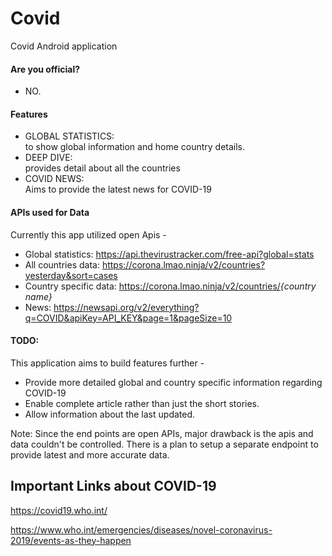 # Covid
Covid Android application

#### Are you official?
- NO.

#### Features
* GLOBAL STATISTICS: </br>
      to show global information and home country details.
* DEEP DIVE: </br>
      provides detail about all the countries
* COVID NEWS: </br>
      Aims to provide the latest news for COVID-19

#### APIs used for Data
Currently this app utilized open Apis -

- Global statistics: https://api.thevirustracker.com/free-api?global=stats
- All countries data: https://corona.lmao.ninja/v2/countries?yesterday&sort=cases
- Country specific data: https://corona.lmao.ninja/v2/countries/<i>{country name}</i>
- News: https://newsapi.org/v2/everything?q=COVID&apiKey=API_KEY&page=1&pageSize=10

#### TODO:
This application aims to build features further -
* Provide more detailed global and country specific information regarding COVID-19
* Enable complete article rather than just the short stories.
* Allow information about the last updated.

Note: Since the end points are open APIs, major drawback is the apis and data couldn't be controlled. 
There is a plan to setup a separate endpoint to provide latest and more accurate data.

## Important Links about COVID-19

https://covid19.who.int/

https://www.who.int/emergencies/diseases/novel-coronavirus-2019/events-as-they-happen
